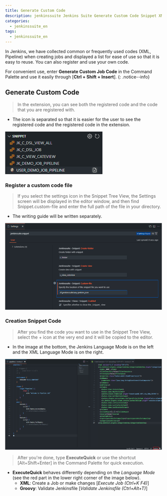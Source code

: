 ```yaml
---
title: Generate Custom Code
description: jenkinssuite Jenkins Suite Generate Custom Code Snippet XML Groovy Pipeline
categories:
  - jenkinssuite_en
tags:
  - jenkinssuite_en
---
```


In Jenkins, we have collected common or frequently used codes (XML, Pipeline) when creating jobs and displayed a list for ease of use so that it is easy to reuse. You can also register and use your own code.

For convenient use, enter **Generate Custom Job Code** in the Command Palette and use it easily through [**Ctrl + Shift + Insert**].
{: .notice--info}

## Generate Custom Code

> In the extension, you can see both the registered code and the code that you are registered with.

* The icon is separated so that it is easier for the user to see the registered code and the registered code in the extension.

![Custom1](/images/snippet/snippet_01.png)

### Register a custom code file

> If you select the settings icon in the Snippet Tree View, the Settings screen will be displayed in the editor window, and then find Snippet.custom-file and enter the full path of the file in your directory.

* The writing guide will be written separately.

![Custom2](/images/snippet/snippet_02.png)

### Creation Snippet Code

> After you find the code you want to use in the Snippet Tree View, select the + icon at the very end and it will be copied to the editor.

* In the image at the bottom, the Jenkins Language Mode is on the left and the XML Language Mode is on the right.

![Custom3](/images/snippet/snippet_03.png)

> After you're done, type **ExecuteQuick** or use the shortcut [Alt+Shift+Enter] in the Command Palette for quick execution.

* **ExecuteQuick** behaves differently depending on the _Language Mode_ (see the red part in the lower right corner of the image below).
  * **XML**: Create a Job or make changes [_Execute Job (Ctrl+K F4)_]
  * **Groovy**: Validate Jenkinsfile [_Validate Jenkinsfile (Ctrl+Alt+T)_]
